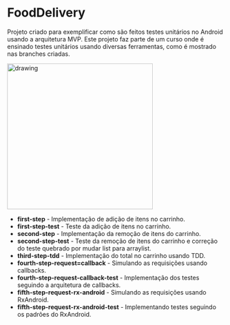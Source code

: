 # FoodDelivery

Projeto criado para exemplificar como são feitos testes unitários no Android usando a arquitetura MVP. 
Este projeto faz parte de um curso onde é ensinado testes unitários usando diversas ferramentas, como é mostrado nas branches criadas.

<img src="food-delivery.gif" alt="drawing" width="338" heigh="600"/>

* **first-step** - Implementação de adição de itens no carrinho.
* **first-step-test** - Teste da adição de itens no carrinho.
* **second-step** - Implementação da remoção de itens do carrinho.
* **second-step-test** - Teste da remoção de itens do carrinho e correção do teste quebrado por mudar list para arraylist.
* **third-step-tdd** - Implementação do total no carrinho usando TDD.
* **fourth-step-request=callback** - Simulando as requisições usando callbacks.  
* **fourth-step-request-callback-test** - Implementação dos testes seguindo a arquitetura de callbacks.
* **fifth-step-request-rx-android** - Simulando as requisições usando RxAndroid.
* **fifth-step-request-rx-android-test** - Implementando testes seguindo os padrões do RxAndroid.  
